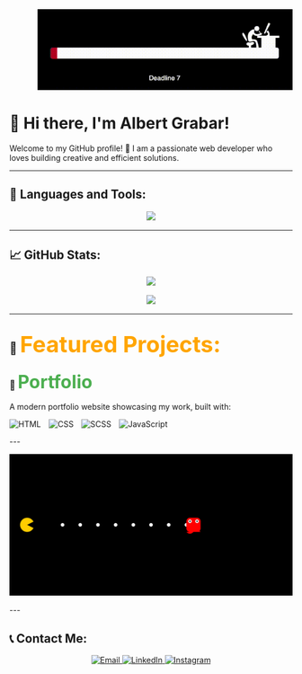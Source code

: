 <div align="center" style="margin-left: 50px;">
  <img src="Deadline.gif" alt="Demo">
</div>

# 👋 Hi there, I'm **Albert Grabar**!  
Welcome to my GitHub profile! 🚀 I am a passionate web developer who loves building creative and efficient solutions.

---

## 🔧 **Languages and Tools:**
<p align="center">
  <img src="https://skillicons.dev/icons?i=js,react,nodejs,html,css,scss,figma,bootstrap,git" />
</p>

---

## 📈 **GitHub Stats:**
<p align="center">
  <img src="https://github-readme-stats.vercel.app/api?username=Grabar001&show_icons=true&theme=radical&hide=prs,issues" />
</p>

<p align="center">
  <img src="https://github-readme-stats.vercel.app/api/top-langs/?username=Grabar001&layout=compact&theme=radical" />
</p>

---

## 🌟 **<span style="font-size: 2.5rem; color: #FFA500;">Featured Projects:</span>**

### 🎨 <a href="https://grabar001.github.io/Portfolio/" style="font-size: 2rem; color: #4CAF50; text-decoration: none;">Portfolio</a>
A modern portfolio website showcasing my work, built with:
<p>
  <img src="https://skillicons.dev/icons?i=html" alt="HTML" title="HTML" width="40px" style="margin-right: 10px;">
  <img src="https://skillicons.dev/icons?i=css" alt="CSS" title="CSS" width="40px" style="margin-right: 10px;">
  <img src="https://skillicons.dev/icons?i=sass" alt="SCSS" title="SCSS" width="40px" style="margin-right: 10px;">
  <img src="https://skillicons.dev/icons?i=javascript" alt="JavaScript" title="JavaScript" width="40px">
</p>
---
<p align="center">
  <img src="./animation.svg" alt="Classic Pac-Man Animation" />
</p>
---

## 📞 **Contact Me:**
<p align="center">
  <a href="mailto:grabarfamyli@gmail.com">
    <img src="https://img.shields.io/badge/Email-D14836?style=for-the-badge&logo=gmail&logoColor=white" alt="Email">
  </a>
  <a href="https://linkedin.com/in/albert-grabar">
    <img src="https://img.shields.io/badge/LinkedIn-0077B5?style=for-the-badge&logo=linkedin&logoColor=white" alt="LinkedIn">
  </a>
  <a href="https://www.instagram.com/albert_grabar/">
    <img src="https://img.shields.io/badge/Instagram-E4405F?style=for-the-badge&logo=instagram&logoColor=white" alt="Instagram">
  </a>
</p>

